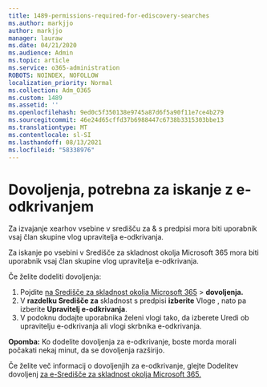 ```yaml
---
title: 1489-permissions-required-for-ediscovery-searches
ms.author: markjjo
author: markjjo
manager: lauraw
ms.date: 04/21/2020
ms.audience: Admin
ms.topic: article
ms.service: o365-administration
ROBOTS: NOINDEX, NOFOLLOW
localization_priority: Normal
ms.collection: Adm_O365
ms.custom: 1489
ms.assetid: ''
ms.openlocfilehash: 9ed0c5f350138e9745a87d6f5a90f11e7ce4b279
ms.sourcegitcommit: 46e24d65cffd37b6988447c6738b3315303bbe13
ms.translationtype: MT
ms.contentlocale: sl-SI
ms.lasthandoff: 08/13/2021
ms.locfileid: "58338976"
---
```

# <a name="permissions-required-for-ediscovery-searches"></a>Dovoljenja, potrebna za iskanje z e-odkrivanjem

Za izvajanje xearhov vsebine v središču za & s predpisi mora biti uporabnik vsaj član skupine vlog upravitelja e-odkrivanja.

Za iskanje po vsebini v Središče za skladnost okolja Microsoft 365 mora biti uporabnik vsaj član skupine vlog upravitelja e-odkrivanja.  

Če želite dodeliti dovoljenja:

1. Pojdite [na Središče za skladnost okolja Microsoft 365](https://compliance.microsoft.com/)  >  **dovoljenja.**
1. V **razdelku Središče za** skladnost s predpisi **izberite** Vloge , nato pa izberite **Upravitelj e-odkrivanja**.
1. V podoknu dodajte uporabnika želeni vlogi  tako, da izberete Uredi ob upravitelju e-odkrivanja ali vlogi skrbnika e-odkrivanja.

**Opomba:** Ko dodelite dovoljenja za e-odkrivanje, boste morda morali počakati nekaj minut, da se dovoljenja razširijo.

Če želite več informacij o dovoljenjih za e-odkrivanje, glejte Dodelitev dovoljenj [za e-Središče za skladnost okolja Microsoft 365.](https://docs.microsoft.com/microsoft-365/compliance/assign-ediscovery-permissions)
